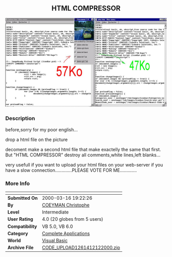 ﻿<div align="center">

## HTML COMPRESSOR

<img src="PIC2000121294178217.jpg">
</div>

### Description

before,sorry for my poor english...

drop a html file on the picture

decoment make a second html file that make exactelly the same that first. But "HTML COMPRESSOR" destroy all comments,white lines,left blanks...

very usefull if you want to upload your html files on your web-server if you have a slow connection.............PLEASE VOTE FOR ME.............
 
### More Info
 


<span>             |<span>
---                |---
**Submitted On**   |2000-03-16 19:22:26
**By**             |[COEYMAN Christophe](https://github.com/Planet-Source-Code/PSCIndex/blob/master/ByAuthor/coeyman-christophe.md)
**Level**          |Intermediate
**User Rating**    |4.0 (20 globes from 5 users)
**Compatibility**  |VB 5\.0, VB 6\.0
**Category**       |[Complete Applications](https://github.com/Planet-Source-Code/PSCIndex/blob/master/ByCategory/complete-applications__1-27.md)
**World**          |[Visual Basic](https://github.com/Planet-Source-Code/PSCIndex/blob/master/ByWorld/visual-basic.md)
**Archive File**   |[CODE\_UPLOAD1261412122000\.zip](https://github.com/Planet-Source-Code/coeyman-christophe-html-compressor__1-13536/archive/master.zip)








